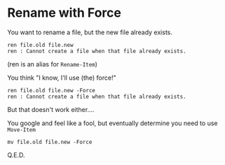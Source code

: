 ﻿# Rename with Force

You want to rename a file, but the new file already exists.

    ren file.old file.new
    ren : Cannot create a file when that file already exists.

(ren is an alias for `Rename-Item`)

You think "I know, I'll use (the) force!"

    ren file.old file.new -Force
    ren : Cannot create a file when that file already exists.

But that doesn't work either....

You google and feel like a fool, but eventually determine you need to use `Move-Item`

    mv file.old file.new -Force

Q.E.D.